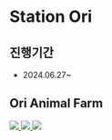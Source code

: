 # Station Ori
## 진행기간
- 2024.06.27~


## Ori Animal Farm
<a href="https://github.com/devxb/gitanimals">
  <img src="https://render.gitanimals.org/farms/starht"/>
</a>
<a href="https://github.com/devxb/gitanimals">
  <img src="https://render.gitanimals.org/farms/wonnnnnn"/>
</a>
<a href="https://github.com/devxb/gitanimals">
  <img src="https://render.gitanimals.org/farms/myungzi2"/>
</a>
